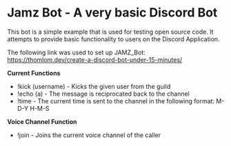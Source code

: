 # Jamz Bot - A very basic Discord Bot

This bot is a simple example that is used for testing open source code.
It attempts to provide basic functionality to users on the Discord Application. 

The following link was used to set up JAMZ_Bot: https://thomlom.dev/create-a-discord-bot-under-15-minutes/

**Current Functions**
- !kick (username) - Kicks the given user from the guild
- !echo (a) - The message is reciprocated back to the channel
- !time - The current time is sent to the channel in the following format: M-D-Y H-M-S

**Voice Channel Function**
- !join - Joins the current voice channel of the caller
